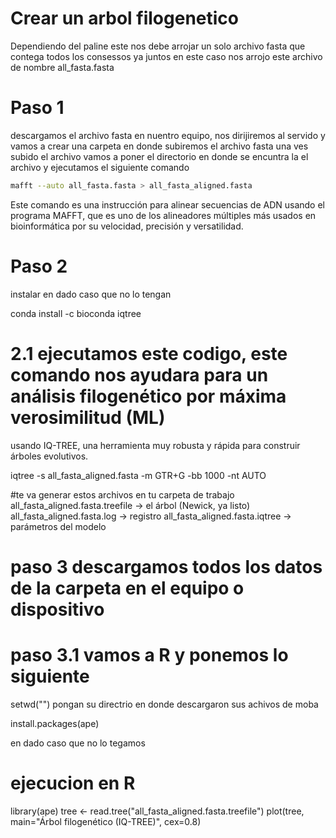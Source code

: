 # Crear un  arbol filogenetico 

Dependiendo del paline este nos debe arrojar un solo archivo fasta que contega todos los consessos ya juntos 
en este caso nos arrojo este archivo de nombre 
all_fasta.fasta

# Paso 1 
descargamos el archivo fasta en nuentro equipo, nos dirijiremos al servido y vamos a crear una carpeta en donde subiremos el archivo fasta 
una ves subido el archivo vamos a poner el directorio en donde se encuntra la el archivo y ejecutamos el siguiente comando 
```bash
mafft --auto all_fasta.fasta > all_fasta_aligned.fasta
```

Este comando es una instrucción para alinear secuencias de ADN usando el programa MAFFT, 
que es uno de los alineadores múltiples más usados en bioinformática por su velocidad, precisión y versatilidad.

# Paso 2 
instalar en dado caso que no lo tengan 

conda install -c bioconda iqtree 

# 2.1 ejecutamos este codigo, este comando nos ayudara para un análisis filogenético por máxima verosimilitud (ML) 
usando IQ-TREE, una herramienta muy robusta y rápida para construir árboles evolutivos.


iqtree -s all_fasta_aligned.fasta -m GTR+G -bb 1000 -nt AUTO

#te va generar estos archivos en tu carpeta de trabajo 
all_fasta_aligned.fasta.treefile → el árbol (Newick, ya listo)
all_fasta_aligned.fasta.log → registro
all_fasta_aligned.fasta.iqtree → parámetros del modelo

# paso 3 descargamos todos los datos de la carpeta en el equipo o dispositivo 

# paso 3.1 vamos a R y ponemos lo siguiente 

setwd("") 
pongan su directrio en donde descargaron sus achivos de moba 

install.packages(ape) 

en dado caso que no lo tegamos 

# ejecucion en R 

library(ape)
tree <- read.tree("all_fasta_aligned.fasta.treefile") 
plot(tree, main="Árbol filogenético (IQ-TREE)", cex=0.8) 
